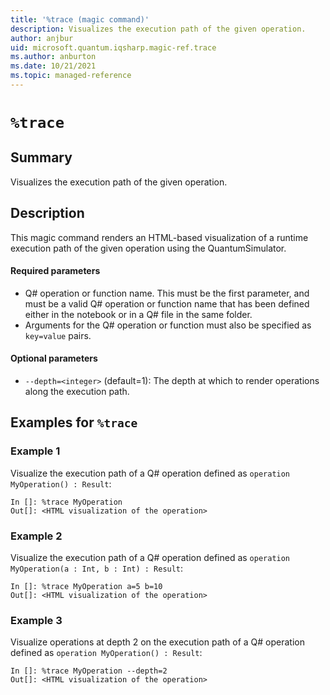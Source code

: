 ```yaml
---
title: '%trace (magic command)'
description: Visualizes the execution path of the given operation.
author: anjbur
uid: microsoft.quantum.iqsharp.magic-ref.trace
ms.author: anburton
ms.date: 10/21/2021
ms.topic: managed-reference
---
```


<!--
    NB: This file has been automatically generated from Microsoft.Quantum.IQSharp.Kernel.dll,
        please do not manually edit it.

    [DEBUG] JSON source:
        {"Name": "%trace", "Documentation": {"Summary": "Visualizes the execution path of the given operation.", "Full": null, "Description": "\r\nThis magic command renders an HTML-based visualization of a runtime execution path of the\r\ngiven operation using the QuantumSimulator.\r\n\r\n#### Required parameters\r\n\r\n- Q# operation or function name. This must be the first parameter, and must be a valid Q# operation\r\nor function name that has been defined either in the notebook or in a Q# file in the same folder.\r\n- Arguments for the Q# operation or function must also be specified as `key=value` pairs.\r\n\r\n#### Optional parameters\r\n\r\n- `--depth=<integer>` (default=1): The depth at which to render operations along\r\nthe execution path.\r\n                ", "Remarks": null, "Examples": ["\r\nVisualize the execution path of a Q# operation defined as `operation MyOperation() : Result`:\r\n```\r\nIn []: %trace MyOperation\r\nOut[]: <HTML visualization of the operation>\r\n```\r\n                    ", "\r\nVisualize the execution path of a Q# operation defined as `operation MyOperation(a : Int, b : Int) : Result`:\r\n```\r\nIn []: %trace MyOperation a=5 b=10\r\nOut[]: <HTML visualization of the operation>\r\n```\r\n                    ", "\r\nVisualize operations at depth 2 on the execution path of a Q# operation defined\r\nas `operation MyOperation() : Result`:\r\n```\r\nIn []: %trace MyOperation --depth=2\r\nOut[]: <HTML visualization of the operation>\r\n```\r\n                    "], "SeeAlso": null}, "AssemblyName": "Microsoft.Quantum.IQSharp.Kernel"}
-->

# `%trace`

## Summary

Visualizes the execution path of the given operation.

## Description

This magic command renders an HTML-based visualization of a runtime execution path of the
given operation using the QuantumSimulator.

#### Required parameters

- Q# operation or function name. This must be the first parameter, and must be a valid Q# operation
or function name that has been defined either in the notebook or in a Q# file in the same folder.
- Arguments for the Q# operation or function must also be specified as `key=value` pairs.

#### Optional parameters

- `--depth=<integer>` (default=1): The depth at which to render operations along
the execution path.

## Examples for `%trace`

### Example 1

Visualize the execution path of a Q# operation defined as `operation MyOperation() : Result`:
```
In []: %trace MyOperation
Out[]: <HTML visualization of the operation>
```

### Example 2

Visualize the execution path of a Q# operation defined as `operation MyOperation(a : Int, b : Int) : Result`:
```
In []: %trace MyOperation a=5 b=10
Out[]: <HTML visualization of the operation>
```

### Example 3

Visualize operations at depth 2 on the execution path of a Q# operation defined
as `operation MyOperation() : Result`:
```
In []: %trace MyOperation --depth=2
Out[]: <HTML visualization of the operation>
```

